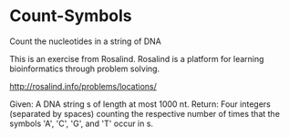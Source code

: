 Count-Symbols
=============

Count the nucleotides in a string of DNA

This is an exercise from Rosalind. Rosalind is a platform for learning bioinformatics through problem solving.

http://rosalind.info/problems/locations/

Given:  A DNA string s of length at most 1000 nt.
Return: Four integers (separated by spaces) counting the respective number of times that the symbols 'A', 'C', 'G', and 'T' occur in s.
